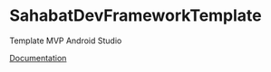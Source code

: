 # SahabatDevFrameworkTemplate
Template MVP Android Studio

[Documentation](http://alchemy.sahabatdeveloper.site/docs)
